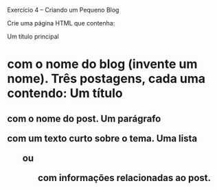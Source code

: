 Exercício 4 – Criando um Pequeno Blog

Crie uma página HTML que contenha:

Um título principal <h1>com o nome do blog (invente um nome).
Três postagens, cada uma contendo:
Um título <h2>com o nome do post.
Um parágrafo <p>com um texto curto sobre o tema.
Uma lista <ul>ou <ol>com informações relacionadas ao post.